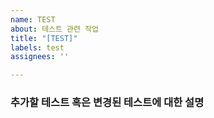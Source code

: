 ```yaml
---
name: TEST
about: 테스트 관련 작업
title: "[TEST]"
labels: test
assignees: ''

---
```


### 추가할 테스트 혹은 변경된 테스트에 대한 설명
